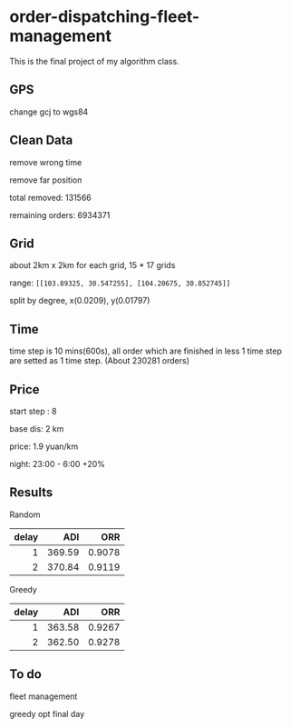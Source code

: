 # order-dispatching-fleet-management

This is the final project of my algorithm class.

## GPS

change gcj to wgs84

## Clean Data

remove wrong time

remove far position

total removed: 131566

remaining orders: 6934371

## Grid

about 2km x 2km for each grid, 15 * 17 grids

range: `[[103.89325, 30.547255], [104.20675, 30.852745]]`

split by degree, x(0.0209), y(0.01797)

## Time

time step is 10 mins(600s), all order which are finished in less 1 time step are setted as 1 time step. (About 230281 orders)

## Price

start step : 8

base dis: 2 km

price: 1.9 yuan/km

night: 23:00 - 6:00 +20%

## Results

Random

|  delay   | ADI  | ORR  
---:|---:|---:
1   | 369.59   | 0.9078
2   | 370.84   | 0.9119

Greedy

|  delay   | ADI  | ORR  
---:|---:|---:
1   | 363.58   | 0.9267
2   | 362.50   | 0.9278

## To do

fleet management

greedy opt final day
